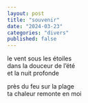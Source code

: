 ```yaml
---
layout: post
title: "souvenir"
date: "2024-03-23"
categories: "divers"
published: false
---
```


le vent sous les étoiles  
dans la douceur de l’été  
et la nuit profonde  

près du feu sur la plage  
ta chaleur remonte en moi  

